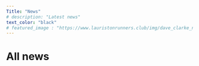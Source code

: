```yaml
---
Title: "News"
# description: "Latest news"
text_color: "black"
# featured_image : "https://www.lauristonrunners.club/img/dave_clarke_nationalxc_1982_wide.jpg"
---
```


# All news
